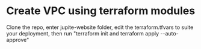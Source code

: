 # Create VPC using terraform modules

Clone the repo, enter jupite-website folder, edit the terraform.tfvars to suite your deployment, then run "terraform init and terraform apply --auto-approve"